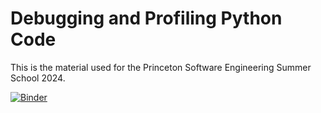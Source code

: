 # Debugging and Profiling Python Code

This is the material used for the Princeton Software Engineering Summer School 2024.

[![Binder](https://mybinder.org/badge_logo.svg)](https://mybinder.org/v2/gh/ariostas-talks/2024-07-30-debugging-profiling/HEAD?labpath=slides.ipynb)
